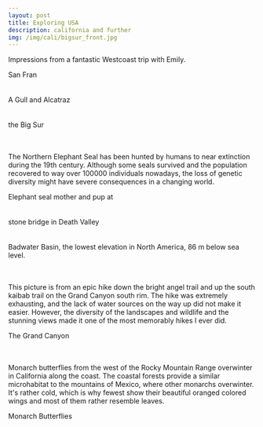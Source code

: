 ```yaml
---
layout: post
title: Exploring USA
description: california and further
img: /img/cali/bigsur_front.jpg
---
```

    
Impressions from a fantastic Westcoast trip with Emily.

<div>
<img class="col three" src="{{ site.baseurl }}/img/cali/sanfran.jpg" alt="" title="sanfran">
</div>
<div class="col three caption">
	San Fran
</div>
<br/><br/>

<div>
<img class="col three" src="{{ site.baseurl }}/img/cali/alcatraz.jpg" alt="" title="alcatraz">
</div>
<div class="col three caption">
	A Gull and Alcatraz
</div>
<br/><br/>

<div>
<img class="col three" src="{{ site.baseurl }}/img/cali/bigsur.jpg" alt="" title="bigsur">
</div>
<div class="col three caption">
	the Big Sur
</div>
<br/><br/>


The Northern Elephant Seal has been hunted by humans to near extinction during the 19th century. Although some seals survived and the population recovered to way over 100000 individuals nowadays, the loss of genetic diversity might have severe consequences in a changing world. 
	
<div>
<img class="col three" src="{{ site.baseurl }}/img/cali/pup.jpg" alt="" title="pub">
</div>
<div class="col three caption">
 Elephant seal mother and pup at
</div>
<br/><br/>

<div>
<img class="col three" src="{{ site.baseurl }}/img/cali/bridge.jpg" alt="" title="bridge">
</div>
<div class="col three caption">
	stone bridge in Death Valley
</div>
<br/><br/>

<div>
<img class="col three" src="{{ site.baseurl }}/img/cali/badwater1.jpg" alt="" title="badwater1">
</div>
<div class="col three caption">
	Badwater Basin, the lowest elevation in North America, 86 m below sea level.
</div>
<br/><br/>

 This picture is from an epic hike down the bright angel trail and up the south kaibab trail on the Grand Canyon south rim. The hike was extremely exhausting, and the lack of water sources on the way up did not make it easier. However, the diversity of the landscapes and wildlife and the stunning views made it one of the most memorably hikes I ever did.
 
<div>
<img class="col three" src="{{ site.baseurl }}/img/cali/canyon.jpg" alt="" title="canyon">
</div>
<div class="col three caption">
 The Grand Canyon
</div>
<br/><br/>

Monarch butterflies from the west of the Rocky Mountain Range overwinter in California along the coast. The coastal forests provide a similar microhabitat to the mountains of Mexico, where other monarchs overwinter. It's rather cold, which is why fewest show their beautiful oranged colored wings and most of them rather resemble leaves.
<div>
<img class="col three" src="{{ site.baseurl }}/img/cali/butterfly.jpg" alt="" title="butterfly">
</div>
<div class="col three caption">
 Monarch Butterflies
</div>
<br/><br/>
